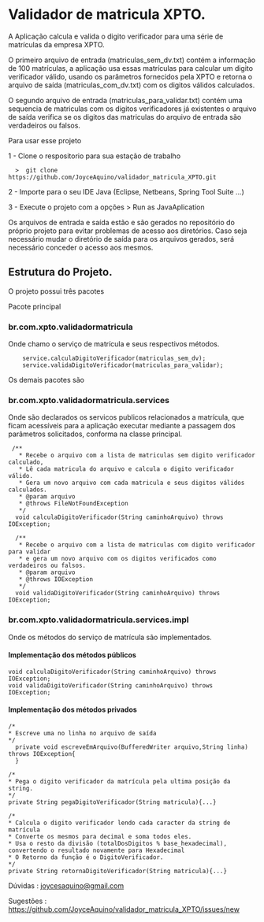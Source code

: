 # Validador de matricula XPTO.

A Aplicação calcula e valida o digito verificador para uma série de matrículas da empresa XPTO.

O primeiro arquivo de entrada (matriculas_sem_dv.txt) contém a informação de 100 matrículas, 
a aplicação usa essas matrículas para calcular um digito verificador válido, usando os parâmetros fornecidos pela XPTO
e retorna o arquivo de saída (matriculas_com_dv.txt) com os digitos válidos calculados.

O segundo arquivo de entrada (matriculas_para_validar.txt) contém uma sequencia de matriculas com os digitos verificadores já existentes
o arquivo de saída verifica se os digitos das matriculas do arquivo de entrada são verdadeiros ou falsos.

Para usar esse projeto

1 - Clone o respositorio para sua estação de trabalho 
    
      >  git clone https://github.com/JoyceAquino/validador_matricula_XPTO.git
      

2 - Importe para o seu IDE Java (Eclipse, Netbeans, Spring Tool Suite ...)

3 - Execute o projeto com a opções > Run as JavaAplication

Os arquivos de entrada e saída estão e são gerados no repositório do próprio projeto para evitar problemas de acesso aos diretórios.
Caso seja necessário mudar o diretório de saída para os arquivos gerados, será necessário conceder o acesso aos mesmos.

## Estrutura do Projeto.
O projeto possui três pacotes 

Pacote principal 
### br.com.xpto.validadormatricula 
Onde chamo o serviço de matrícula e seus respectivos métodos.
			
        service.calculaDigitoVerificador(matriculas_sem_dv);
        service.validaDigitoVerificador(matriculas_para_validar);
      
Os demais pacotes são 

### br.com.xpto.validadormatricula.services 
Onde são declarados os servicos publicos relacionados a matrícula, que ficam acessíveis para a aplicação executar mediante a passagem dos parâmetros solicitados, conforma na classe principal.
 
     /**
       * Recebe o arquivo com a lista de matriculas sem digito verificador calculado,
       * Lê cada matricula do arquivo e calcula o digito verificador válido.
       * Gera um novo arquivo com cada matricula e seus digitos válidos calculados.
       * @param arquivo
       * @throws FileNotFoundException 
       */
      void calculaDigitoVerificador(String caminhoArquivo) throws IOException;
	
      /**
       * Recebe o arquivo com a lista de matriculas com digito verificador para validar
       * e gera um novo arquivo com os digitos verificados como verdadeiros ou falsos.
       * @param arquivo
       * @throws IOException 
       */
      void validaDigitoVerificador(String caminhoArquivo) throws IOException;
  
### br.com.xpto.validadormatricula.services.impl 
Onde os métodos do serviço de matrícula são implementados.
 
#### Implementação dos métodos públicos

    void calculaDigitoVerificador(String caminhoArquivo) throws IOException;
    void validaDigitoVerificador(String caminhoArquivo) throws IOException;
  
  
#### Implementação dos métodos privados

    /*
    * Escreve uma no linha no arquivo de saída 
    */
      private void escreveEmArquivo(BufferedWriter arquivo,String linha) throws IOException{
      }
	
    /*
    * Pega o digito verificador da matrícula pela ultima posição da string.
    */
    private String pegaDigitoVerificador(String matricula){...}
	
    /*
    * Calcula o digito verificador lendo cada caracter da string de matrícula
    * Converte os mesmos para decimal e soma todos eles.
    * Usa o resto da divisão (totalDosDigitos % base_hexadecimal), convertendo o resultado novamente para Hexadecimal
    * O Retorno da função é o DigitoVerificador. 
    */
    private String retornaDigitoVerificador(String matricula){...}
	
  Dúvidas : joycesaquino@gmail.com
  
  Sugestões : https://github.com/JoyceAquino/validador_matricula_XPTO/issues/new
